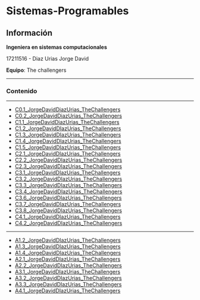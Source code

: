 # Sistemas-Programables

## **Información**
**Ingeniera en sistemas computacionales**

17211516 - Diaz Urias Jorge David

**Equipo**: The challengers



___
###  Contenido
___

- [C0.1_JorgeDavidDiazUrias_TheChallengers](https://github.com/JDavidDiaz/Sistemas-Programables/blob/master/Blog/C0.1_JorgeDavidDiazUrias_TheChallengers.md)
- [C0.2_JorgeDavidDiazUrias_TheChallengers](https://github.com/JDavidDiaz/Sistemas-Programables/blob/master/Blog/C0.2_JorgeDavidDiazUrias_TheChallengers.md)
- [C1.1_JorgeDavidDiazUrias_TheChallengers](https://github.com/JDavidDiaz/Sistemas-Programables/blob/master/Blog/C1.1_JorgeDavidDiazUrias_TheChallengers.md)
- [C1.2_JorgeDavidDIazUrias_TheChallengers](https://github.com/JDavidDiaz/Sistemas-Programables/blob/master/Blog/C1.2_JorgeDavidDiazUrias_TheChallengers.md)
- [C1.3_JorgeDavidDIazUrias_TheChallengers](https://github.com/JDavidDiaz/Sistemas-Programables/blob/master/Blog/C1.3_JorgeDavidDiazUrias_TheChallengers.md)
- [C1.4_JorgeDavidDIazUrias_TheChallengers](https://github.com/JDavidDiaz/Sistemas-Programables/blob/master/Blog/C1.4_JorgeDavidDiazUrias_TheChallengers.md)
- [C1.5_JorgeDavidDIazUrias_TheChallengers](https://github.com/JDavidDiaz/Sistemas-Programables/blob/master/Blog/C1.5_JorgeDavidDiazUrias_TheChallengers.md)             
- [C2.1_JorgeDavidDIazUrias_TheChallengers](https://github.com/JDavidDiaz/Sistemas-Programables/blob/master/Blog/C2.1_JorgeDavidDiazUrias_TheChallengers.md) 
- [C2.2_JorgeDavidDIazUrias_TheChallengers](https://github.com/JDavidDiaz/Sistemas-Programables/blob/master/Blog/C2.2_JorgeDavidDiazUrias_TheChallengers.md) 
- [C2.3_JorgeDavidDIazUrias_TheChallengers](https://github.com/JDavidDiaz/Sistemas-Programables/blob/master/Blog/C2.3_JorgeDavidDiazUrias_TheChallengers.md)
- [C3.1_JorgeDavidDIazUrias_TheChallengers](https://github.com/JDavidDiaz/Sistemas-Programables/blob/master/Blog/C3.1_JorgeDavidDiazUrias_TheChallengers.md)
- [C3.2_JorgeDavidDIazUrias_TheChallengers](https://github.com/JDavidDiaz/Sistemas-Programables/blob/master/Blog/C3.2_JorgeDavidDiazUrias_TheChallengers.md)
- [C3.3_JorgeDavidDIazUrias_TheChallengers](https://github.com/JDavidDiaz/Sistemas-Programables/blob/master/Blog/C3.3_JorgeDavidDiazUrias_TheChallengers.md)
- [C3.4_JorgeDavidDIazUrias_TheChallengers](https://github.com/JDavidDiaz/Sistemas-Programables/blob/master/Blog/C3.4_JorgeDavidDiazUrias_TheChallengers.md)
- [C3.6_JorgeDavidDIazUrias_TheChallengers](https://github.com/JDavidDiaz/Sistemas-Programables/blob/master/Blog/C3.6_JorgeDavidDiazUrias_TheChallengers.md)
- [C3.7_JorgeDavidDIazUrias_TheChallengers](https://github.com/JDavidDiaz/Sistemas-Programables/blob/master/Blog/C3.7_JorgeDavidDiazUrias_TheChallengers.md)
- [C3.8_JorgeDavidDIazUrias_TheChallengers](https://github.com/JDavidDiaz/Sistemas-Programables/blob/master/Blog/C3.8_JorgeDavidDiazUrias_TheChallengers.md)
- [C4.1_JorgeDavidDIazUrias_TheChallengers](https://github.com/JDavidDiaz/Sistemas-Programables/blob/master/Blog/C4.1_JorgeDavidDiazUrias_TheChallengers.md)
- [C4.2_JorgeDavidDIazUrias_TheChallengers](https://github.com/JDavidDiaz/Sistemas-Programables/blob/master/Blog/C4.2_JorgeDavidDiazUrias_TheChallengers.md)
___
- [A1.2_JorgeDavidDIazUrias_TheChallengers](https://github.com/JDavidDiaz/Sistemas-Programables/blob/master/Docs/A1.2_JorgeDavidDiazUrias_TheChallengers.md)
- [A1.3_JorgeDavidDIazUrias_TheChallengers](https://github.com/JDavidDiaz/Sistemas-Programables/blob/master/Docs/A1.3_JorgeDavidDiazUrias_TheChallengers.md) 
- [A1.4_JorgeDavidDIazUrias_TheChallengers](https://github.com/JDavidDiaz/Sistemas-Programables/blob/master/Docs/A1.4_JorgeDavidDiazUrias_TheChallengers.md) 
- [A2.1_JorgeDavidDIazUrias_TheChallengers](https://github.com/JDavidDiaz/Sistemas-Programables/blob/master/Docs/A2.1_JorgeDavidDiazUrias_TheChallengers.md) 
- [A2.2_JorgeDavidDIazUrias_TheChallengers](https://github.com/JDavidDiaz/Sistemas-Programables/blob/master/Docs/A2.2_JorgeDavidDiazUrias_TheChallengers.md) 
- [A3.1_JorgeDavidDIazUrias_TheChallengers](https://github.com/JDavidDiaz/Sistemas-Programables/blob/master/Docs/A3.1_JorgeDavidDiazUrias_TheChallengers.md) 
- [A3.2_JorgeDavidDIazUrias_TheChallengers](https://github.com/JDavidDiaz/Sistemas-Programables/blob/master/Docs/A3.2_JorgeDavidDiazUrias_TheChallengers.md) 
- [A3.3_JorgeDavidDIazUrias_TheChallengers](https://github.com/JDavidDiaz/Sistemas-Programables/blob/master/Docs/A3.3_JorgeDavidDiazUrias_TheChallengers.md) 
- [A4.1_JorgeDavidDIazUrias_TheChallengers](https://github.com/JDavidDiaz/Sistemas-Programables/blob/master/Docs/A4.1_JorgeDavidDiazUrias_TheChallengers.md) 

